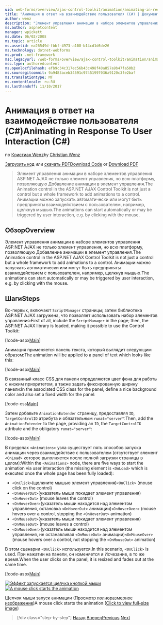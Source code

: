 ```yaml
---
uid: web-forms/overview/ajax-control-toolkit/animation/animating-in-response-to-user-interaction-cs
title: "Анимация в ответ на взаимодействие пользователя (C#) | Документы Microsoft"
author: wenz
description: "Элемент управления анимации в наборе элементов управления ASP.NET AJAX не только элемент управления, но всю платформу, позволяющую Добавление анимации в элемент управления. Анимации можно звездочек..."
ms.author: aspnetcontent
manager: wpickett
ms.date: 06/02/2008
ms.topic: article
ms.assetid: ea26549d-fbbf-4973-a108-b14cd1d6de26
ms.technology: dotnet-webforms
ms.prod: .net-framework
msc.legacyurl: /web-forms/overview/ajax-control-toolkit/animation/animating-in-response-to-user-interaction-cs
msc.type: authoredcontent
ms.openlocfilehash: efb9c34c317ec56b43c498f40a857a9b47fa50b2
ms.sourcegitcommit: 9a9483aceb34591c97451997036a9120c3fe2baf
ms.translationtype: MT
ms.contentlocale: ru-RU
ms.lasthandoff: 11/10/2017
---
```

<a name="animating-in-response-to-user-interaction-c"></a><span data-ttu-id="159dc-104">Анимация в ответ на взаимодействие пользователя (C#)</span><span class="sxs-lookup"><span data-stu-id="159dc-104">Animating in Response To User Interaction (C#)</span></span>
====================
<span data-ttu-id="159dc-105">по [Кристиан Wenz](https://github.com/wenz)</span><span class="sxs-lookup"><span data-stu-id="159dc-105">by [Christian Wenz](https://github.com/wenz)</span></span>

<span data-ttu-id="159dc-106">[Загрузить код](http://download.microsoft.com/download/f/9/a/f9a26acd-8df4-4484-8a18-199e4598f411/Animation6.cs.zip) или [скачать PDF](http://download.microsoft.com/download/6/7/1/6718d452-ff89-4d3f-a90e-c74ec2d636a3/animation6CS.pdf)</span><span class="sxs-lookup"><span data-stu-id="159dc-106">[Download Code](http://download.microsoft.com/download/f/9/a/f9a26acd-8df4-4484-8a18-199e4598f411/Animation6.cs.zip) or [Download PDF](http://download.microsoft.com/download/6/7/1/6718d452-ff89-4d3f-a90e-c74ec2d636a3/animation6CS.pdf)</span></span>

> <span data-ttu-id="159dc-107">Элемент управления анимации в наборе элементов управления ASP.NET AJAX не только элемент управления, но всю платформу, позволяющую Добавление анимации в элемент управления.</span><span class="sxs-lookup"><span data-stu-id="159dc-107">The Animation control in the ASP.NET AJAX Control Toolkit is not just a control but a whole framework to add animations to a control.</span></span> <span data-ttu-id="159dc-108">Анимации можно запускать автоматически или могут быть предприняты взаимодействием с пользователем, например, щелкнув мышью.</span><span class="sxs-lookup"><span data-stu-id="159dc-108">The animations can start automatically or may be triggered by user interaction, e.g. by clicking with the mouse.</span></span>


## <a name="overview"></a><span data-ttu-id="159dc-109">Обзор</span><span class="sxs-lookup"><span data-stu-id="159dc-109">Overview</span></span>

<span data-ttu-id="159dc-110">Элемент управления анимации в наборе элементов управления ASP.NET AJAX не только элемент управления, но всю платформу, позволяющую Добавление анимации в элемент управления.</span><span class="sxs-lookup"><span data-stu-id="159dc-110">The Animation control in the ASP.NET AJAX Control Toolkit is not just a control but a whole framework to add animations to a control.</span></span> <span data-ttu-id="159dc-111">Анимации можно запускать автоматически или могут быть предприняты взаимодействием с пользователем, например, щелкнув мышью.</span><span class="sxs-lookup"><span data-stu-id="159dc-111">The animations can start automatically or may be triggered by user interaction, e.g. by clicking with the mouse.</span></span>

## <a name="steps"></a><span data-ttu-id="159dc-112">Шаги</span><span class="sxs-lookup"><span data-stu-id="159dc-112">Steps</span></span>

<span data-ttu-id="159dc-113">Во-первых, включают `ScriptManager` страницы; затем библиотека ASP.NET AJAX загружена, что позволяет использовать набор элементов управления:</span><span class="sxs-lookup"><span data-stu-id="159dc-113">First of all, include the `ScriptManager` in the page; then, the ASP.NET AJAX library is loaded, making it possible to use the Control Toolkit:</span></span>

[!code-aspx[Main](animating-in-response-to-user-interaction-cs/samples/sample1.aspx)]

<span data-ttu-id="159dc-114">Анимация применяется панель текста, который выглядит следующим образом:</span><span class="sxs-lookup"><span data-stu-id="159dc-114">The animation will be applied to a panel of text which looks like this:</span></span>

[!code-aspx[Main](animating-in-response-to-user-interaction-cs/samples/sample2.aspx)]

<span data-ttu-id="159dc-115">В связанный класс CSS для панели определяются цвет фона для работы с низким приоритетом, а также задать фиксированную ширину панели:</span><span class="sxs-lookup"><span data-stu-id="159dc-115">In the associated CSS class for the panel, define a nice background color and also set a fixed width for the panel:</span></span>

[!code-css[Main](animating-in-response-to-user-interaction-cs/samples/sample3.css)]

<span data-ttu-id="159dc-116">Затем добавьте `AnimationExtender` страницу, предоставляя `ID`, `TargetControlID` атрибута и обязательным `runat="server"`:</span><span class="sxs-lookup"><span data-stu-id="159dc-116">Then, add the `AnimationExtender` to the page, providing an `ID`, the `TargetControlID` attribute and the obligatory `runat="server"`:</span></span>

[!code-aspx[Main](animating-in-response-to-user-interaction-cs/samples/sample4.aspx)]

<span data-ttu-id="159dc-117">В пределах `<Animations>` узла существует пять способов запуска анимации через взаимодействие с пользователем (отсутствует элемент `<OnLoad>` которое выполняется после полной загрузки страницы в целом):</span><span class="sxs-lookup"><span data-stu-id="159dc-117">Within the `<Animations>` node, there are five ways to start the animation via user interaction (the missing element is `<OnLoad>` which is executed once the whole page has been fully loaded):</span></span>

- <span data-ttu-id="159dc-118">`<OnClick>`(щелкните мышью элемент управления)</span><span class="sxs-lookup"><span data-stu-id="159dc-118">`<OnClick>` (mouse click on the control)</span></span>
- <span data-ttu-id="159dc-119">`<OnHoverOut>`(указатель мыши покидает элемент управления)</span><span class="sxs-lookup"><span data-stu-id="159dc-119">`<OnHoverOut>` (mouse leaves the control)</span></span>
- <span data-ttu-id="159dc-120">`<OnHoverOver>`(указатель мыши находится над элементом управления, остановка `<OnHoverOut>` анимации)</span><span class="sxs-lookup"><span data-stu-id="159dc-120">`<OnHoverOver>` (mouse hovers over a control, stopping the `<OnHoverOut>` animation)</span></span>
- <span data-ttu-id="159dc-121">`<OnMouseOut>`(указатель мыши покидает элемент управления)</span><span class="sxs-lookup"><span data-stu-id="159dc-121">`<OnMouseOut>` (mouse leaves a control)</span></span>
- <span data-ttu-id="159dc-122">`<OnMouseOver>`(указатель мыши находится над элементом управления, не останавливая `<OnMouseOut>` анимации)</span><span class="sxs-lookup"><span data-stu-id="159dc-122">`<OnMouseOver>` (mouse hovers over a control, not stopping the `<OnMouseOut>` animation)</span></span>

<span data-ttu-id="159dc-123">В этом сценарии `<OnClick>` используется.</span><span class="sxs-lookup"><span data-stu-id="159dc-123">In this scenario, `<OnClick>` is used.</span></span> <span data-ttu-id="159dc-124">При нажатии на панели, он изменяется и Исчезание, в то же время.</span><span class="sxs-lookup"><span data-stu-id="159dc-124">When the user clicks on the panel, it is resized and fades out at the same time.</span></span>

[!code-aspx[Main](animating-in-response-to-user-interaction-cs/samples/sample5.aspx)]


<span data-ttu-id="159dc-125">[![Эффект запускается щелчка кнопкой мыши](animating-in-response-to-user-interaction-cs/_static/image2.png)](animating-in-response-to-user-interaction-cs/_static/image1.png)</span><span class="sxs-lookup"><span data-stu-id="159dc-125">[![A mouse click starts the animation](animating-in-response-to-user-interaction-cs/_static/image2.png)](animating-in-response-to-user-interaction-cs/_static/image1.png)</span></span>

<span data-ttu-id="159dc-126">Щелчок мыши запуск анимации ([Просмотр полноразмерное изображение](animating-in-response-to-user-interaction-cs/_static/image3.png))</span><span class="sxs-lookup"><span data-stu-id="159dc-126">A mouse click starts the animation ([Click to view full-size image](animating-in-response-to-user-interaction-cs/_static/image3.png))</span></span>

>[!div class="step-by-step"]
<span data-ttu-id="159dc-127">[Назад](picking-one-animation-out-of-a-list-cs.md)
[Вперед](disabling-actions-during-animation-cs.md)</span><span class="sxs-lookup"><span data-stu-id="159dc-127">[Previous](picking-one-animation-out-of-a-list-cs.md)
[Next](disabling-actions-during-animation-cs.md)</span></span>
